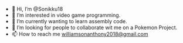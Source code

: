 - 👋 Hi, I’m @Sonikku18
- 👀 I’m interested in video game programming.
- 🌱 I’m currently wanting to learn assembly code. 
- 💞️ I’m looking for people to collaborate wit me on a Pokemon Project. 
- 📫 How to reach me williamsonanthony2018@gmail.com

<!---
Sonikku18/Sonikku18 is a ✨ special ✨ repository because its `README.md` (this file) appears on your GitHub profile.
You can click the Preview link to take a look at your changes.
--->
